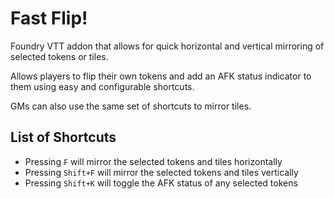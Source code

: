 # Fast Flip!
Foundry VTT addon that allows for quick horizontal and vertical mirroring of selected tokens or tiles.

Allows players to flip their own tokens and add an AFK status indicator to them using easy and configurable shortcuts.

GMs can also use the same set of shortcuts to mirror tiles.

## List of Shortcuts
* Pressing `F` will mirror the selected tokens and tiles horizontally
* Pressing `Shift+F` will mirror the selected tokens and tiles vertically
* Pressing `Shift+K` will toggle the AFK status of any selected tokens

